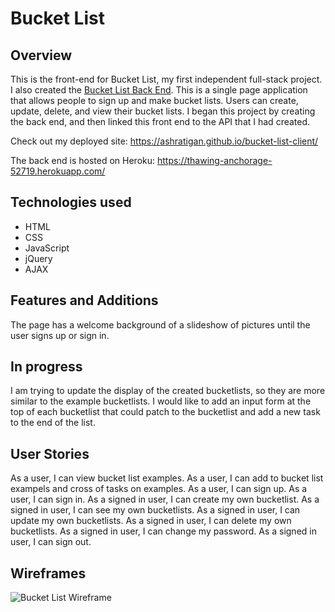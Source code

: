 # Bucket List 

## Overview
This is the front-end for Bucket List, my first independent full-stack project. I also created the [Bucket List Back End](https://github.com/ashratigan/bucket-list-api "Bucket List Back End"). This is a single page application that allows people to sign up and make bucket lists. Users can create, update, delete, and view their bucket lists. I began this project by creating the back end, and then linked this front end to the API that I had created. 

Check out my deployed site: https://ashratigan.github.io/bucket-list-client/

The back end is hosted on Heroku: https://thawing-anchorage-52719.herokuapp.com/

## Technologies used
- HTML
- CSS
- JavaScript
- jQuery
- AJAX

## Features and Additions
The page has a welcome background of a slideshow of pictures until the user signs up or sign in.

## In progress
I am trying to update the display of the created bucketlists, so they are more similar to the example bucketlists. I would like to add an input form at the top of each bucketlist that could patch to the bucketlist and add a new task to the end of the list. 

## User Stories
As a user, I can view bucket list examples.
As a user, I can add to bucket list exampels and cross of tasks on examples.
As a user, I can sign up.
As a user, I can sign in.
As a signed in user, I can create my own bucketlist. 
As a signed in user, I can see my own bucketlists. 
As a signed in user, I can update my own bucketlists. 
As a signed in user, I can delete my own bucketlists. 
As a signed in user, I can change my password.
As a signed in user, I can sign out.

## Wireframes
![Bucket List Wireframe](https://i.imgur.com/A2hi7hy.jpg)

